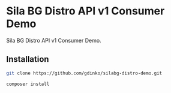 # Sila BG Distro API v1 Consumer Demo

Sila BG Distro API v1 Consumer Demo.

## Installation


```bash
git clone https://github.com/gdinko/silabg-distro-demo.git
```

```bash
composer install
```